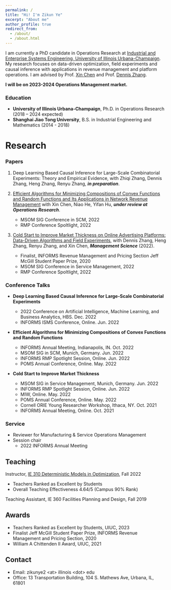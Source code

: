 ```yaml
---
permalink: /
title: "Hi! I'm Zikun Ye"
excerpt: "About me"
author_profile: true
redirect_from: 
  - /about/
  - /about.html
---
```


I am currently a PhD candidate in Operations Research at [Industrial and Enterprise Systems Engineering, University of Illinois Urbana-Champaign](https://ise.illinois.edu). My research focuses on data-driven optimization, field experiments and causal inference with applications in revenue management and platform operations. I am advised by Prof. [Xin Chen](https://www.isye.gatech.edu/users/xin-chen) and Prof. [Dennis Zhang](http://denniszhang.org).

**I will be on 2023-2024 Operations Management market.**

### Education

- **University of Illinois Urbana-Champaign**, Ph.D. in Operations Research (2018 – 2024 expected)
- **Shanghai Jiao Tong University**, B.S. in Industrial Engineering and Mathematics (2014 - 2018)

# Research

### Papers
1. Deep Learning Based Causal Inference for Large-Scale Combinatorial Experiments: Theory and Empirical Evidence, with Zhiqi Zhang, Dennis Zhang, Heng Zhang, Renyu Zhang, ***in preparation***.

2. [Efficient Algorithms for Minimizing Compositions of Convex Functions and Random Functions and Its Applications in Network Revenue Management](https://papers.ssrn.com/sol3/papers.cfm?abstract_id=4099814) with Xin Chen, Niao He, Yifan Hu, ***under review at Operations Research***.
   -    MSOM SIG Conference in SCM, 2022
   -    RMP Conference Spoltlight, 2022

3. [Cold Start to Improve Market Thickness on Online Advertising Platforms: Data-Driven Algorithms and Field Experiments](https://pubsonline.informs.org/doi/full/10.1287/mnsc.2022.4550), with Dennis Zhang, Heng Zhang, Renyu Zhang, and Xin Chen, ***Management Science*** (2022).
   -    Finalist, INFORMS Revenue Management and Pricing Section Jeff McGill Student Paper Prize, 2020
   -    MSOM SIG Conference in Service Management, 2022
   -    RMP Conference Spoltlight, 2022


### Conference Talks
- **Deep Learning Based Causal Inference for Large-Scale Combinatorial Experiments**
   -    2022 Conference on Artificial Intelligence, Machine Learning, and Business Analytics, HBS. Dec. 2022
   -    INFORMS ISMS Conference, Online. Jun. 2022


- **Efficient Algorithms for Minimizing Compositions of Convex Functions and Random Functions**
   -    INFORMS Annual Meeting, Indianapolis, IN. Oct. 2022 
   -    MSOM SIG in SCM, Munich, Germany. Jun. 2022
   -    INFORMS RMP Spotlight Session, Online. Jun. 2022
   -    POMS Annual Conference, Online. May. 2022


- **Cold Start to Improve Market Thickness**
   -    MSOM SIG in Service Management, Munich, Germany. Jun. 2022
   -    INFORMS RMP Spotlight Session, Online. Jun. 2022
   -    MIW, Online. May. 2022
   -    POMS Annual Conference, Online. May. 2022
   -    Cornell ORIE Young Researcher Workshop, Ithaca, NY. Oct. 2021
   -    INFORMS Annual Meeting, Online. Oct. 2021

### Service
- Reviewer for Manufacturing & Service Operations Management
- Session chair
   -    2022 INFORMS Annual Meeting
   

## Teaching
Instructor, [IE 310 Deterministic Models in Optimization](https://zikunye2.github.io/teaching/ie310-fa-22), Fall 2022
- Teachers Ranked as Excellent by Students
- Overall Teaching Effectiveness 4.64/5 (Campus 90% Rank)

Teaching Assistant, IE 360 Facilities Planning and Design, Fall 2019



## Awards
- Teachers Ranked as Excellent by Students, UIUC, 2023
- Finalist Jeff McGill Student Paper Prize, INFORMS Revenue Management and Pricing Section, 2020
- William A Chittenden II Award, UIUC, 2021


## Contact
   - Email: zikunye2 \<at\> illinois \<dot\> edu
   - Office: 13 Transportation Building, 104 S. Mathews Ave, Urbana, IL, 61801
